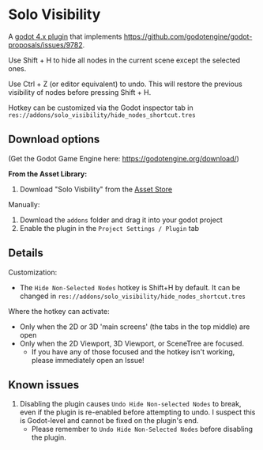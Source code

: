 # Solo Visibility
A [godot 4.x plugin](https://godotengine.org/asset-library/asset/3000) that implements https://github.com/godotengine/godot-proposals/issues/9782.

Use Shift + H to hide all nodes in the current scene except the selected ones.

Use Ctrl + Z (or editor equivalent) to undo. This will restore the previous visibility of nodes before pressing Shift + H.

Hotkey can be customized via the Godot inspector tab in `res://addons/solo_visibility/hide_nodes_shortcut.tres`

## Download options
(Get the Godot Game Engine here: https://godotengine.org/download/)

**From the Asset Library:**
1. Download "Solo Visbility" from the [Asset Store](https://godotengine.org/asset-library/asset/3000)

Manually:
1. Download the `addons` folder and drag it into your godot project
2. Enable the plugin in the `Project Settings / Plugin` tab

## Details
Customization:
- The `Hide Non-Selected Nodes` hotkey is Shift+H by default. It can be changed in `res://addons/solo_visibility/hide_nodes_shortcut.tres`

Where the hotkey can activate:
- Only when the 2D or 3D 'main screens' (the tabs in the top middle) are open
- Only when the 2D Viewport, 3D Viewport, or SceneTree are focused.
	- If you have any of those focused and the hotkey isn't working, please immediately open an Issue! 

## Known issues
1. Disabling the plugin causes `Undo Hide Non-selected Nodes` to break, even if the plugin is re-enabled before attempting to undo. I suspect this is Godot-level and cannot be fixed on the plugin's end.
	- Please remember to `Undo Hide Non-Selected Nodes` before disabling the plugin.

